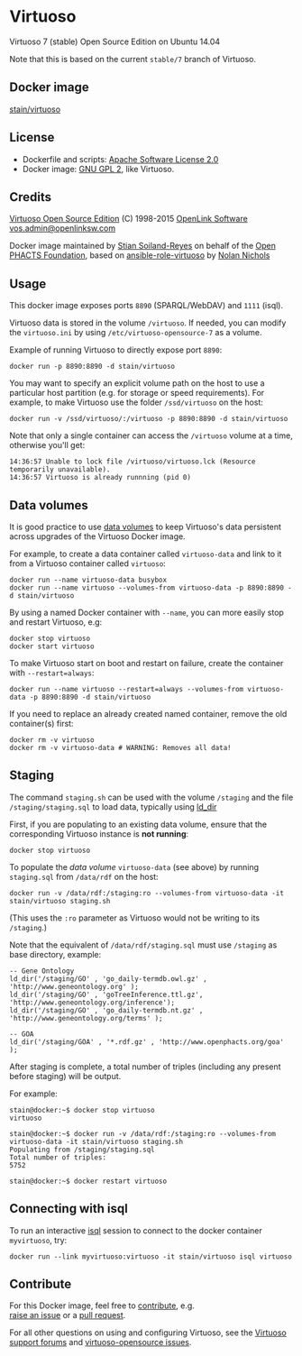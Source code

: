 # Virtuoso

Virtuoso 7 (stable) Open Source Edition on Ubuntu 14.04

Note that this is based on the current `stable/7` branch of Virtuoso. 

## Docker image

[stain/virtuoso](https://registry.hub.docker.com/u/stain/virtuoso/)


## License

* Dockerfile and scripts: [Apache Software License 2.0](http://www.apache.org/licenses/LICENSE-2.0)
* Docker image: [GNU GPL 2](https://github.com/openlink/virtuoso-opensource/blob/stable/7/LICENSE), like Virtuoso.


## Credits

[Virtuoso Open Source Edition](https://github.com/openlink/virtuoso-opensource)
(C) 1998-2015 [OpenLink Software](http://www.openlinksw.com/)
<vos.admin@openlinksw.com>

Docker image maintained by [Stian Soiland-Reyes](http://orcid.org/0000-0001-9842-9718) on behalf of the 
[Open PHACTS Foundation](http://www.openphactsfoundation.org/), based on
[ansible-role-virtuoso](https://github.com/nicholsn/ansible-role-virtuoso) by
[Nolan Nichols](http://orcid.org/0000-0003-1099-3328) 


## Usage

This docker image exposes ports `8890` (SPARQL/WebDAV) and `1111` (isql).

Virtuoso data is stored in the volume `/virtuoso`. If needed, you can modify
the `virtuoso.ini` by using `/etc/virtuoso-opensource-7` as a volume.

Example of running Virtuoso to directly expose port `8890`:

    docker run -p 8890:8890 -d stain/virtuoso

You may want to specify an explicit volume path on the host to use a
particular host partition (e.g. for storage or speed requirements).
For example, to make Virtuoso use the folder `/ssd/virtuoso` on the host:

    docker run -v /ssd/virtuoso/:/virtuoso -p 8890:8890 -d stain/virtuoso

Note that only a single container can access the `/virtuoso` volume at a time, otherwise you'll get:

	14:36:57 Unable to lock file /virtuoso/virtuoso.lck (Resource temporarily unavailable).
	14:36:57 Virtuoso is already runnning (pid 0)

## Data volumes

It is good practice to use [data volumes](http://docs.docker.com/userguide/dockervolumes/) to
keep Virtuoso's data persistent across upgrades of the Virtuoso Docker image. 

For example, to create a data container called `virtuoso-data` and link to it from
a Virtuoso container called `virtuoso`:

    docker run --name virtuoso-data busybox
    docker run --name virtuoso --volumes-from virtuoso-data -p 8890:8890 -d stain/virtuoso

By using a named Docker container with `--name`, you can more easily stop and restart Virtuoso, e.g:

    docker stop virtuoso
    docker start virtuoso

To make Virtuoso start on boot and restart on failure, create the container with `--restart=always`:

    docker run --name virtuoso --restart=always --volumes-from virtuoso-data -p 8890:8890 -d stain/virtuoso

If you need to replace an already created named container, remove the old container(s) first:
  
    docker rm -v virtuoso
    docker rm -v virtuoso-data # WARNING: Removes all data!



## Staging

The command `staging.sh` can be used with the volume `/staging` and the file
`/staging/staging.sql` to load data, typically using 
[ld\_dir](http://virtuoso.openlinksw.com/dataspace/doc/dav/wiki/Main/VirtBulkRDFLoader)

First, if you are populating to an existing data volume, ensure that the corresponding
Virtuoso instance is **not running**:

    docker stop virtuoso

To populate the *data volume* `virtuoso-data` (see above) by running
`staging.sql` from `/data/rdf` on the host:

    docker run -v /data/rdf:/staging:ro --volumes-from virtuoso-data -it stain/virtuoso staging.sh

(This uses the `:ro` parameter as Virtuoso would not be writing to its `/staging`.)

Note that the equivalent of `/data/rdf/staging.sql` must use `/staging` as base directory, example:

    -- Gene Ontology
    ld_dir('/staging/GO' , 'go_daily-termdb.owl.gz' , 'http://www.geneontology.org' );
    ld_dir('/staging/GO' , 'goTreeInference.ttl.gz', 'http://www.geneontology.org/inference');
    ld_dir('/staging/GO' , 'go_daily-termdb.nt.gz' , 'http://www.geneontology.org/terms' );

    -- GOA
    ld_dir('/staging/GOA' , '*.rdf.gz' , 'http://www.openphacts.org/goa' );

After staging is complete, a total number of triples (including any present
before staging) will be output.

For example:

    stain@docker:~$ docker stop virtuoso
    virtuoso
    
    stain@docker:~$ docker run -v /data/rdf:/staging:ro --volumes-from virtuoso-data -it stain/virtuoso staging.sh
    Populating from /staging/staging.sql
    Total number of triples:
    5752

    stain@docker:~$ docker restart virtuoso


## Connecting with isql

To run an interactive [isql](http://docs.openlinksw.com/virtuoso/isql.html) session
to connect to the docker container `myvirtuoso`, try:

    docker run --link myvirtuoso:virtuoso -it stain/virtuoso isql virtuoso

## Contribute

For this Docker image, feel free to
[contribute](https://github.com/stain/virtuoso-docker), e.g.  
[raise an issue](https://github.com/stain/virtuoso-docker/issues) or
a [pull request](https://github.com/stain/virtuoso-docker/pulls).

For all other questions on using and configuring Virtuoso, see the [Virtuoso
support forums](http://boards.openlinksw.com/support/)
and [virtuoso-opensource issues](https://github.com/openlink/virtuoso-opensource/issues).

